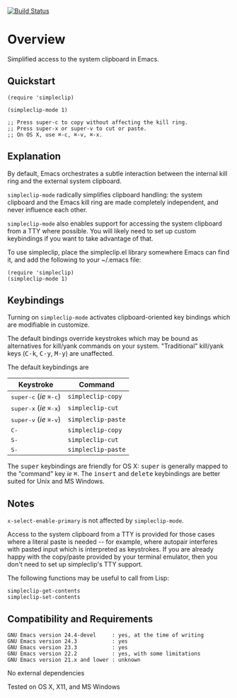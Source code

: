 [![Build Status](https://secure.travis-ci.org/rolandwalker/simpleclip.png?branch=master)](http://travis-ci.org/rolandwalker/simpleclip)

# Overview

Simplified access to the system clipboard in Emacs.

## Quickstart

```elisp
(require 'simpleclip)
 
(simpleclip-mode 1)
 
;; Press super-c to copy without affecting the kill ring.
;; Press super-x or super-v to cut or paste.
;; On OS X, use ⌘-c, ⌘-v, ⌘-x.
```

## Explanation

By default, Emacs orchestrates a subtle interaction between the
internal kill ring and the external system clipboard.

`simpleclip-mode` radically simplifies clipboard handling: the
system clipboard and the Emacs kill ring are made completely
independent, and never influence each other.

`simpleclip-mode` also enables support for accessing the system
clipboard from a TTY where possible.  You will likely need to
set up custom keybindings if you want to take advantage of that.

To use simpleclip, place the simpleclip.el library somewhere
Emacs can find it, and add the following to your ~/.emacs file:

```elisp
(require 'simpleclip)
(simpleclip-mode 1)
```

## Keybindings

Turning on `simpleclip-mode` activates clipboard-oriented key
bindings which are modifiable in customize.

The default bindings override keystrokes which may be bound as
alternatives for kill/yank commands on your system.  "Traditional"
kill/yank keys (<kbd>C-k</kbd>, <kbd>C-y</kbd>, <kbd>M-y</kbd>) are unaffected.

The default keybindings are

Keystroke                                 | Command
------------------------------------------|--------------------------------
<kbd>super-c</kbd> (*ie* <kbd>⌘-c</kbd>)  | `simpleclip-copy`
<kbd>super-x</kbd> (*ie* <kbd>⌘-x</kbd>)  | `simpleclip-cut`
<kbd>super-v</kbd> (*ie* <kbd>⌘-v</kbd>)  | `simpleclip-paste`
<kbd>C-<insert></kbd>                     | `simpleclip-copy`
<kbd>S-<delete></kbd>                     | `simpleclip-cut`
<kbd>S-<insert></kbd>                     | `simpleclip-paste`

The <kbd>super</kbd> keybindings are friendly for OS X: <kbd>super</kbd> is
generally mapped to the "command" key *ie* <kbd>⌘</kbd>.  The <kbd>insert</kbd>
and <kbd>delete</kbd> keybindings are better suited for Unix and MS Windows.

## Notes

`x-select-enable-primary` is not affected by `simpleclip-mode`.

Access to the system clipboard from a TTY is provided for those
cases where a literal paste is needed -- for example, where
autopair interferes with pasted input which is interpreted as
keystrokes.  If you are already happy with the copy/paste provided
by your terminal emulator, then you don't need to set up
simpleclip's TTY support.

The following functions may be useful to call from Lisp:

	simpleclip-get-contents
	simpleclip-set-contents

## Compatibility and Requirements

	GNU Emacs version 24.4-devel     : yes, at the time of writing
	GNU Emacs version 24.3           : yes
	GNU Emacs version 23.3           : yes
	GNU Emacs version 22.2           : yes, with some limitations
	GNU Emacs version 21.x and lower : unknown

No external dependencies

Tested on OS X, X11, and MS Windows
